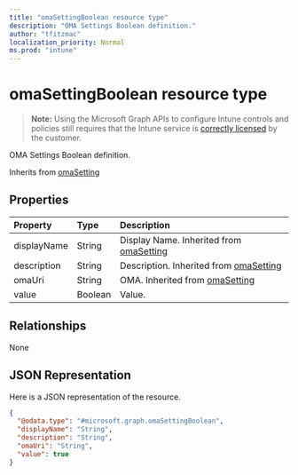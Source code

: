 ```yaml
---
title: "omaSettingBoolean resource type"
description: "OMA Settings Boolean definition."
author: "tfitzmac"
localization_priority: Normal
ms.prod: "intune"
---
```


# omaSettingBoolean resource type

> **Note:** Using the Microsoft Graph APIs to configure Intune controls and policies still requires that the Intune service is [correctly licensed](https://go.microsoft.com/fwlink/?linkid=839381) by the customer.

OMA Settings Boolean definition.

Inherits from [omaSetting](../resources/intune-deviceconfig-omasetting.md)

## Properties
|Property|Type|Description|
|:---|:---|:---|
|displayName|String|Display Name. Inherited from [omaSetting](../resources/intune-deviceconfig-omasetting.md)|
|description|String|Description. Inherited from [omaSetting](../resources/intune-deviceconfig-omasetting.md)|
|omaUri|String|OMA. Inherited from [omaSetting](../resources/intune-deviceconfig-omasetting.md)|
|value|Boolean|Value.|

## Relationships
None
## JSON Representation
Here is a JSON representation of the resource.
<!-- {
  "blockType": "resource",
  "@odata.type": "microsoft.graph.omaSettingBoolean"
}
-->
``` json
{
  "@odata.type": "#microsoft.graph.omaSettingBoolean",
  "displayName": "String",
  "description": "String",
  "omaUri": "String",
  "value": true
}
```



